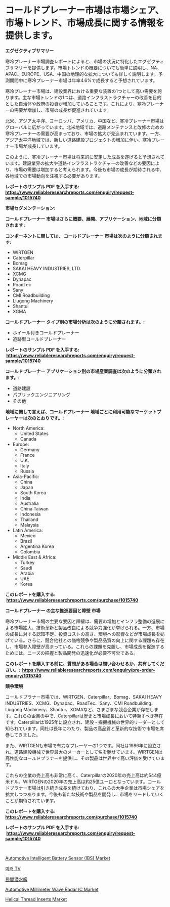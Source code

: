 <p><h1>コールドプレーナー市場は市場シェア、市場トレンド、市場成長に関する情報を提供します。</h1></p><p><strong>エグゼクティブサマリー</strong></p>
<p><p>寒冷プレーナー市場調査レポートによると、市場の状況に特化したエグゼクティブサマリーを提供します。市場トレンドの概要についても簡単に説明し、NA、APAC、EUROPE、USA、中国の地理的な拡大についても詳しく説明します。予測期間中に寒冷プレーナー市場は年率4.6%で成長すると予想されています。</p><p>寒冷プレーナー市場は、建設業界における重要な装置の1つとして高い需要を誇ります。主な市場トレンドの1つは、道路インフラストラクチャーの改善を目的とした自治体や政府の投資が増加していることです。これにより、寒冷プレーナーの需要が増加し、市場の成長が促進されています。</p><p>北米、アジア太平洋、ヨーロッパ、アメリカ、中国など、寒冷プレーナー市場はグローバルに広がっています。北米地域では、道路メンテナンスと改修のための寒冷プレーナーの需要が高まっており、市場の拡大が見込まれています。一方、アジア太平洋地域では、新しい道路建設プロジェクトの増加に伴い、寒冷プレーナー市場が成長しています。</p><p>このように、寒冷プレーナー市場は将来的に安定した成長を遂げると予想されています。建設業界の拡大や道路インフラストラクチャーの改善などの要因により、市場の需要は増加すると考えられます。今後も市場の成長が期待される中、各地域での市場動向を注視する必要があります。</p></p>
<p><strong>レポートのサンプル PDF を入手する: <a href="https://www.reliableresearchreports.com/enquiry/request-sample/1015740">https://www.reliableresearchreports.com/enquiry/request-sample/1015740</a></strong></p>
<p><strong>市場セグメンテーション:</strong></p>
<p><strong> コールドプレーナー 市場はさらに概要、展開、アプリケーション、地域に分類されます :</strong></p>
<p><strong>コンポーネントに関しては、 コールドプレーナー 市場は次のように分類されます: &nbsp;</strong></p>
<p><ul><li>WIRTGEN</li><li>Caterpillar</li><li>Bomag</li><li>SAKAI HEAVY INDUSTRIES, LTD.</li><li>XCMG</li><li>Dynapac</li><li>RoadTec</li><li>Sany</li><li>CMI Roadbuilding</li><li>Liugong Machinery</li><li>Shantui</li><li>XGMA</li></ul></p>
<p><strong> コールドプレーナー タイプ別の市場分析は次のように分類されます。:</strong></p>
<p><ul><li>ホイール付きコールドプレーナー</li><li>追跡型コールドプレーナー</li></ul></p>
<p><strong>レポートのサンプル PDF を入手する: &nbsp;<a href="https://www.reliableresearchreports.com/enquiry/request-sample/1015740">https://www.reliableresearchreports.com/enquiry/request-sample/1015740</a></strong></p>
<p><strong> コールドプレーナー アプリケーション別の市場産業調査は次のように分類されます。:</strong></p>
<p><ul><li>道路建設</li><li>パブリックエンジニアリング</li><li>その他</li></ul></p>
<p><strong>地域に関して言えば、コールドプレーナー 地域ごとに利用可能なマーケットプレーヤーは次のとおりです。:</strong></p>
<p><ul>
    <li>
        North America:
        <ul>
            <li>United States</li>
            <li>Canada</li>
        </ul>
    </li>
    <li>
        Europe:
        <ul>
            <li>Germany</li>
            <li>France</li>
            <li>U.K.</li>
            <li>Italy</li>
            <li>Russia</li>
        </ul>
    </li>
    <li>
        Asia-Pacific:
        <ul>
            <li>China</li>
            <li>Japan</li>
            <li>South Korea</li>
            <li>India</li>
            <li>Australia</li>
            <li>China Taiwan</li>
            <li>Indonesia</li>
            <li>Thailand</li>
            <li>Malaysia</li>
        </ul>
    </li>
    <li>
        Latin America:
        <ul>
            <li>Mexico</li>
            <li>Brazil</li>
            <li>Argentina Korea</li>
            <li>Colombia</li>
        </ul>
    </li>
    <li>
        Middle East & Africa:
        <ul>
            <li>Turkey</li>
            <li>Saudi</li>
            <li>Arabia</li>
            <li>UAE</li>
            <li>Korea</li>
        </ul>
    </li>
    </ul></p>
<p><strong>このレポートを購入する: &nbsp;<a href="https://www.reliableresearchreports.com/purchase/1015740">https://www.reliableresearchreports.com/purchase/1015740</a></strong></p>
<p><strong>コールドプレーナー の主な推進要因と障壁 市場</strong></p>
<p><p>寒冷プレーナー市場の主要な要因と障壁は、需要の増加とインフラ整備の進展による市場拡大、技術革新と製品改良による競争力強化が挙げられる。一方、市場の成長に対する認知不足、投資コストの高さ、環境への影響などが市場成長を妨げている。さらに、競合他社との価格競争や製品品質の向上に関する課題も存在し、市場参入障壁が高まっている。これらの課題を克服し、市場成長を促進するためには、ニーズの把握と製品開発の迅速化が必要不可欠である。</p></p>
<p><strong>このレポートを購入する前に、質問がある場合は問い合わせるか、共有してください。:&nbsp; <a href="https://www.reliableresearchreports.com/enquiry/pre-order-enquiry/1015740">https://www.reliableresearchreports.com/enquiry/pre-order-enquiry/1015740</a></strong></p>
<p><strong>競争環境</strong></p>
<p><p>コールドプラナー市場では、WIRTGEN、Caterpillar、Bomag、SAKAI HEAVY INDUSTRIES、XCMG、Dynapac、RoadTec、Sany、CMI Roadbuilding、Liugong Machinery、Shantui、XGMAなど、さまざまな競合企業が存在します。これらの企業の中で、Caterpillarは歴史と市場成長において特筆すべき存在です。Caterpillarは1925年に設立され、建設・採掘機械の世界的リーダーとして知られています。同社は長年にわたり、製品の高品質と革新的な技術で市場を席巻してきました。</p><p>また、WIRTGENも市場で有力なプレーヤーの1つです。同社は1986年に設立され、道路建設機械で世界最大のメーカーとして名を馳せています。WIRTGENは高性能なコールドプラナーを提供し、その製品は世界中で高い評価を受けています。</p><p>これらの企業の売上高も非常に高く、Caterpillarの2020年の売上高は約544億米ドル、WIRTGENの2020年の売上高は約25億ユーロとなっています。コールドプラナー市場は引き続き成長を続けており、これらの大手企業は市場シェアを拡大しつつあります。今後も新たな技術や製品を開発し、市場をリードしていくことが期待されています。</p></p>
<p><strong>このレポートを購入する: &nbsp; <a href="https://www.reliableresearchreports.com/purchase/1015740">https://www.reliableresearchreports.com/purchase/1015740</a></strong></p>
<p><strong>レポートのサンプル PDF を入手する: &nbsp;<a href="https://www.reliableresearchreports.com/enquiry/request-sample/1015740">https://www.reliableresearchreports.com/enquiry/request-sample/1015740</a></strong><strong></strong></p>
<p>&nbsp;</p>
<p><p><a href="https://issuu.com/reportprime-2/docs/automotive-intelligent-battery-sensor-ibs-market-s">Automotive Intelligent Battery Sensor (IBS) Market</a></p><p><a href="https://github.com/vs019sa3m8x/Market-Research-Report-List-1/blob/main/825095414574.md">미러 TV</a></p><p><a href="https://github.com/DonaldShaw1965/Market-Research-Report-List-1/blob/main/678646615855.md">民間潜水艦</a></p><p><a href="https://github.com/gulaimolin/Market-Research-Report-List-3/blob/main/automotive-millimeter-wave-radar-ic-market.md">Automotive Millimeter Wave Radar IC Market</a></p><p><a href="https://view.publitas.com/reportprime-1/helical-thread-inserts-market-research-report-the-key-to-successful-business-strategy-forecasted-for-period-from-2024-2031/">Helical Thread Inserts Market</a></p></p>